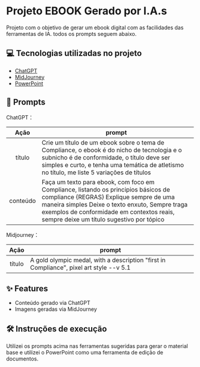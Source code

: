# Projeto EBOOK Gerado por I.A.s

Projeto com o objetivo de gerar um ebook digital com as facilidades das ferramentas de IA. todos os prompts seguem abaixo.

## 💻 Tecnologias utilizadas no projeto

- [ChatGPT](https://chat.openai.com/) 
- [MidJourney](https://www.midjourney.com/app/)
- [PowerPoint](https://www.microsoft.com/en/microsoft-365/powerpoint)

## 🧠 Prompts

ChatGPT：

|   Ação   | prompt                                                                                                                                                                                                                                                                         |
| :------: | ------------------------------------------------------------------------------------------------------------------------------------------------------------------------------------------------------------------------------------------------------------------------------ |
|  título  | Crie um título de um ebook sobre o tema de Compliance, o ebook é do nicho de tecnologia e o subnicho é de conformidade, o título deve ser simples e curto, e tenha uma temática de atletismo no título, me liste 5 variações de títulos |
| conteúdo | Faça um texto para ebook, com foco em Compliance, listando os principios básicos de compliance {REGRAS} Explique sempre de uma maneira simples Deixe o texto enxuto, Sempre traga exemplos de conformidade em contextos reais, sempre deixe um título sugestivo por tópico |


Midjourney：

|  Ação  | prompt                                                                                 |
| :----: | -------------------------------------------------------------------------------------- |
| título | A gold olympic medal, with a description "first in Compliance", pixel art style --v 5.1 |

## ✨ Features

- Conteúdo gerado via ChatGPT
- Imagens geradas via MidJourney


## 🛠️ Instruções de execução

Utilizei os prompts acima nas ferramentas sugeridas para gerar o material base e utilizei o PowerPoint como uma ferramenta de edição de documentos.
